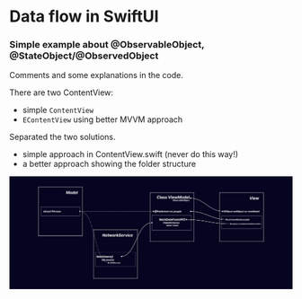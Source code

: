 # Data flow in SwiftUI
### Simple example about @ObservableObject, @StateObject/@ObservedObject


Comments and some explanations
in the code.

There are two ContentView:
- simple ```ContentView```
- ```EContentView``` using better MVVM approach

Separated the two solutions.
- simple approach in ContentView.swift (never do this way!)
- a better approach showing the folder structure

![](README.jpg)

